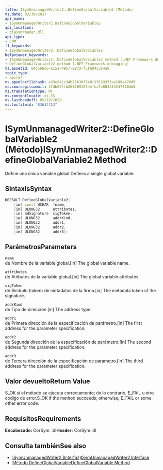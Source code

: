 ```yaml
---
title: ISymUnmanagedWriter2::DefineGlobalVariable2 (Método)
ms.date: 03/30/2017
api_name:
- ISymUnmanagedWriter2.DefineGlobalVariable2
api_location:
- diasymreader.dll
api_type:
- COM
f1_keywords:
- ISymUnmanagedWriter2::DefineGlobalVariable2
helpviewer_keywords:
- ISymUnmanagedWriter2::DefineGlobalVariable2 method [.NET Framework debugging]
- DefineGlobalVariable2 method [.NET Framework debugging]
ms.assetid: 04d569d6-a151-4957-9872-f3f694c3e4a9
topic_type:
- apiref
ms.openlocfilehash: ed3c841c34b71b30f740117899353aa289e478d5
ms.sourcegitcommit: 27db07ffb26f76912feefba7b884313547410db5
ms.translationtype: MT
ms.contentlocale: es-ES
ms.lasthandoff: 05/19/2020
ms.locfileid: "83614713"
---
```

# <a name="isymunmanagedwriter2defineglobalvariable2-method"></a><span data-ttu-id="71a6a-102">ISymUnmanagedWriter2::DefineGlobalVariable2 (Método)</span><span class="sxs-lookup"><span data-stu-id="71a6a-102">ISymUnmanagedWriter2::DefineGlobalVariable2 Method</span></span>
<span data-ttu-id="71a6a-103">Define una única variable global.</span><span class="sxs-lookup"><span data-stu-id="71a6a-103">Defines a single global variable.</span></span>  
  
## <a name="syntax"></a><span data-ttu-id="71a6a-104">Sintaxis</span><span class="sxs-lookup"><span data-stu-id="71a6a-104">Syntax</span></span>  
  
```cpp  
HRESULT DefineGlobalVariable2(  
    [in] const WCHAR  *name,  
    [in] ULONG32      attributes,  
    [in] mdSignature  sigToken,  
    [in] ULONG32      addrKind,  
    [in] ULONG32      addr1,  
    [in] ULONG32      addr2,  
    [in] ULONG32      addr3);  
```  
  
## <a name="parameters"></a><span data-ttu-id="71a6a-105">Parámetros</span><span class="sxs-lookup"><span data-stu-id="71a6a-105">Parameters</span></span>  
 `name`  
 <span data-ttu-id="71a6a-106">de Nombre de la variable global.</span><span class="sxs-lookup"><span data-stu-id="71a6a-106">[in] The global variable name.</span></span>  
  
 `attributes`  
 <span data-ttu-id="71a6a-107">de Atributos de la variable global.</span><span class="sxs-lookup"><span data-stu-id="71a6a-107">[in] The global variable attributes.</span></span>  
  
 `sigToken`  
 <span data-ttu-id="71a6a-108">de Símbolo (token) de metadatos de la firma.</span><span class="sxs-lookup"><span data-stu-id="71a6a-108">[in] The metadata token of the signature.</span></span>  
  
 `addrKind`  
 <span data-ttu-id="71a6a-109">de Tipo de dirección.</span><span class="sxs-lookup"><span data-stu-id="71a6a-109">[in] The address type.</span></span>  
  
 `addr1`  
 <span data-ttu-id="71a6a-110">de Primera dirección de la especificación de parámetro.</span><span class="sxs-lookup"><span data-stu-id="71a6a-110">[in] The first address for the parameter specification.</span></span>  
  
 `addr2`  
 <span data-ttu-id="71a6a-111">de Segunda dirección de la especificación de parámetro.</span><span class="sxs-lookup"><span data-stu-id="71a6a-111">[in] The second address for the parameter specification.</span></span>  
  
 `addr3`  
 <span data-ttu-id="71a6a-112">de Tercera dirección de la especificación de parámetro.</span><span class="sxs-lookup"><span data-stu-id="71a6a-112">[in] The third address for the parameter specification.</span></span>  
  
## <a name="return-value"></a><span data-ttu-id="71a6a-113">Valor devuelto</span><span class="sxs-lookup"><span data-stu-id="71a6a-113">Return Value</span></span>  
 <span data-ttu-id="71a6a-114">S_OK si el método se ejecuta correctamente; de lo contrario, E_FAIL u otro código de error.</span><span class="sxs-lookup"><span data-stu-id="71a6a-114">S_OK if the method succeeds; otherwise, E_FAIL or some other error code.</span></span>  
  
## <a name="requirements"></a><span data-ttu-id="71a6a-115">Requisitos</span><span class="sxs-lookup"><span data-stu-id="71a6a-115">Requirements</span></span>  
 <span data-ttu-id="71a6a-116">**Encabezado:** CorSym. idl</span><span class="sxs-lookup"><span data-stu-id="71a6a-116">**Header:** CorSym.idl</span></span>  
  
## <a name="see-also"></a><span data-ttu-id="71a6a-117">Consulta también</span><span class="sxs-lookup"><span data-stu-id="71a6a-117">See also</span></span>

- [<span data-ttu-id="71a6a-118">ISymUnmanagedWriter2 (Interfaz)</span><span class="sxs-lookup"><span data-stu-id="71a6a-118">ISymUnmanagedWriter2 Interface</span></span>](isymunmanagedwriter2-interface.md)
- [<span data-ttu-id="71a6a-119">Método DefineGlobalVariable</span><span class="sxs-lookup"><span data-stu-id="71a6a-119">DefineGlobalVariable Method</span></span>](isymunmanagedwriter-defineglobalvariable-method.md)

